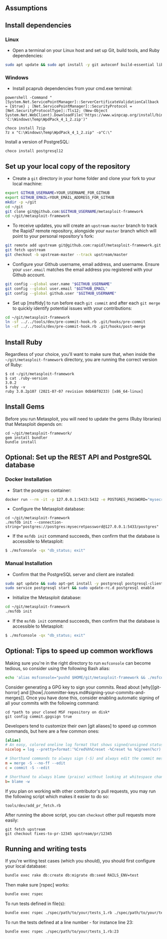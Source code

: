 ## Assumptions
## Install dependencies
### Linux
* Open a terminal on your Linux host and set up Git, build tools, and Ruby dependencies:
```bash
sudo apt update && sudo apt install -y git autoconf build-essential libpcap-dev libpq-dev zlib1g-dev libsqlite3-dev
```

### Windows
* Install pcaprub dependencies from your cmd.exe terminal:
```
powershell -Command "[System.Net.ServicePointManager]::ServerCertificateValidationCallback = {$true} ; [Net.ServicePointManager]::SecurityProtocol = [Net.SecurityProtocolType]::Tls12; (New-Object System.Net.WebClient).DownloadFile('https://www.winpcap.org/install/bin/WpdPack_4_1_2.zip', 'C:\Windows\Temp\WpdPack_4_1_2.zip')"

choco install 7zip
7z x "C:\Windows\Temp\WpdPack_4_1_2.zip" -o"C:\"
```

Install a version of PostgreSQL:
```
choco install postgresql12
```

## Set up your local copy of the repository
* Create a `git` directory in your home folder and clone your fork to your local machine:
```bash
export GITHUB_USERNAME=YOUR_USERNAME_FOR_GITHUB
export GITHUB_EMAIL=YOUR_EMAIL_ADDRESS_FOR_GITHUB
mkdir -p ~/git
cd ~/git
git clone git@github.com:$GITHUB_USERNAME/metasploit-framework
cd ~/git/metasploit-framework
```

* To receive updates, you will create an `upstream-master` branch to track the Rapid7 remote repository, alongside your `master` branch which will point to your personal repository's fork:
```bash
git remote add upstream git@github.com:rapid7/metasploit-framework.git
git fetch upstream
git checkout -b upstream-master --track upstream/master
```

* Configure your Github username, email address, and username.  Ensure your `user.email` matches the email address you registered with your Github account.
```bash
git config --global user.name "$GITHUB_USERNAME"
git config --global user.email "$GITHUB_EMAIL"
git config --global github.user "$GITHUB_USERNAME"
```

* Set up [msftidy] to run before each `git commit` and after each `git merge` to quickly identify potential issues with your contributions:
```bash
cd ~/git/metasploit-framework
ln -sf ../../tools/dev/pre-commit-hook.rb .git/hooks/pre-commit
ln -sf ../../tools/dev/pre-commit-hook.rb .git/hooks/post-merge
```

## Install Ruby
Regardless of your choice, you'll want to make sure that, when inside the `~/git/metasploit-framework` directory, you are running the correct version of Ruby:
```
$ cd ~/git/metasploit-framework
$ cat .ruby-version
3.0.2
$ ruby -v
ruby 3.0.2p107 (2021-07-07 revision 0db68f0233) [x86_64-linux]
```

## Install Gems
Before you run Metasploit, you will need to update the gems (Ruby libraries) that Metasploit depends on:
```
cd ~/git/metasploit-framework/
gem install bundler
bundle install
```

## Optional: Set up the REST API and PostgreSQL database
### Docker Installation
* Start the postgres container:
```bash
docker run --rm -it -p 127.0.0.1:5433:5432 -e POSTGRES_PASSWORD="mysecretpassword" postgres:14
```

* Configure the Metasploit database:
```
cd ~/git/metasploit-framework
./msfdb init --connection-string="postgres://postgres:mysecretpassword@127.0.0.1:5433/postgres"
```

* If the `msfdb init` command succeeds, then confirm that the database is accessible to Metasploit:
```bash
$ ./msfconsole -qx "db_status; exit"
```

### Manual Installation
* Confirm that the PostgreSQL server and client are installed:
```bash
sudo apt update && sudo apt-get install -y postgresql postgresql-client
sudo service postgresql start && sudo update-rc.d postgresql enable
```

* Initialize the Metasploit database:
```bash
cd ~/git/metasploit-framework
./msfdb init
```

* If the `msfdb init` command succeeds, then confirm that the database is accessible to Metasploit:
```bash
$ ./msfconsole -qx "db_status; exit"
```

## Optional: Tips to speed up common workflows
Making sure you're in the right directory to run `msfconsole` can become tedious, so consider using the following Bash alias:
```bash
echo 'alias msfconsole="pushd $HOME/git/metasploit-framework && ./msfconsole && popd"' >> ~/.bash_aliases
```

Consider generating a GPG key to sign your commits.  Read about [why][git-horror] and [[how|./committer-keys.md#signing-your-commits-and-merges]]. Once you have done this, consider enabling automatic signing of all your commits with the following command:
```
cd *path to your cloned MSF repository on disk*
git config commit.gpgsign true
```

Developers tend to customize their own [git aliases] to speed up common commands, but here are a few common ones:
```ini
[alias]
# An easy, colored oneline log format that shows signed/unsigned status
nicelog = log --pretty=format:'%Cred%h%Creset -%Creset %s %Cgreen(%cr) %C(bold blue)<%aE>%Creset [%G?]'

# Shorthand commands to always sign (-S) and always edit the commit message.
m = merge -S --no-ff --edit
c = commit -S --edit

# Shorthand to always blame (praise) without looking at whitespace changes
b= blame -w
```

If you plan on working with other contributor's pull requests, you may run the following script which makes it easier to do so:
```
tools/dev/add_pr_fetch.rb
```

After running the above script, you can `checkout` other pull requests more easily:
```
git fetch upstream
git checkout fixes-to-pr-12345 upstream/pr/12345
```

## Running and writing tests
If you're writing test cases (which you should), you should first configure your local database:
```bash
bundle exec rake db:create db:migrate db:seed RAILS_ENV=test
```

Then make sure [rspec] works:
```bash
bundle exec rspec
```

To run tests defined in file(s):
```bash
bundle exec rspec ./spec/path/to/your/tests_1.rb ./spec/path/to/your/tests_2.rb
```

To run the tests defined at a line number - for instance line 23:
```
bundle exec rspec ./spec/path/to/your/tests_1.rb:23
```

